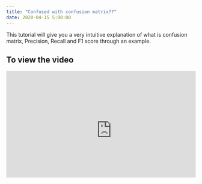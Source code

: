 ```yaml
---
title: "Confused with confusion matrix??"
date: 2020-04-15 5:00:00
---
```


This tutorial will give you a very intuitive explanation of what is confusion matrix, Precision, Recall and F1 score through an example.

## To view the video

<div style="position: relative; padding-bottom: 56.25%; height: 0; overflow: hidden;">
  <iframe width="560" height="315" src="https://www.youtube.com/embed/wmk2R8OF2ek" frameborder="0" allow="accelerometer; autoplay; encrypted-media; gyroscope; picture-in-picture" allowfullscreen></iframe>
</div>

##
##

<a href="https://www.youtube.com/watch?v=wmk2R8OF2ek"  class="btn btn-info" role="button"> <i class="fa fa-youtube fa-2x" aria-hidden="true"></i></a> <a href="https://github.com/udaykiranreddykondreddy/Code-for-learn-machinelearning/tree/master/performance_metric"  class="btn btn-info" role="button"> <i class="fa fa-github fa-2x" aria-hidden="true"></i></a>
